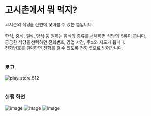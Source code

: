 # 고시촌에서 뭐 먹지?
고시촌의 식당을 한번에 찾아볼 수 있는 앱입니다!
<br><br>
한식, 중식, 일식, 양식 등 원하는 음식의 종류를 선택하면 식당의 목록이 뜹니다.<br>
궁금한 식당을 선택하면 전화번호, 영업 시간, 주소와 지도가 뜹니다.<br>
전화번호를 클릭하면 전화를 걸 수 있도록 전화 앱으로 넘어갑니다.
<br><br>
### 로고 
![play_store_512](https://user-images.githubusercontent.com/80023397/145336031-32bca7c3-9efe-46f6-8472-8347ba166497.png)
<br><br>
### 실행 화면
![image](https://user-images.githubusercontent.com/80023397/145336529-9daf2254-b88a-4101-8be7-59c2c4f56a3c.png)
![image](https://user-images.githubusercontent.com/80023397/145336616-d53a5885-d3e9-47fe-9bc5-429f4ce29c06.png)
![image](https://user-images.githubusercontent.com/80023397/145336694-2e354889-0574-413b-84c4-27b2d262e03e.png)
